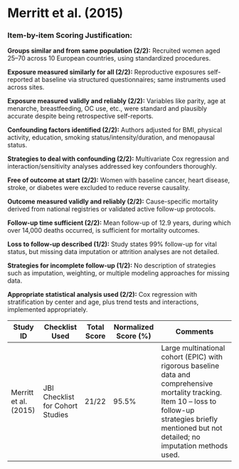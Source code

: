 # Merritt et al. (2015)

### Item-by-item Scoring Justification:

**Groups similar and from same population (2/2):** Recruited women aged 25–70 across 10 European countries, using standardized procedures.

**Exposure measured similarly for all (2/2):** Reproductive exposures self-reported at baseline via structured questionnaires; same instruments used across sites.

**Exposure measured validly and reliably (2/2):** Variables like parity, age at menarche, breastfeeding, OC use, etc., were standard and plausibly accurate despite being retrospective self-reports.

**Confounding factors identified (2/2):** Authors adjusted for BMI, physical activity, education, smoking status/intensity/duration, and menopausal status.

**Strategies to deal with confounding (2/2):** Multivariate Cox regression and interaction/sensitivity analyses addressed key confounders thoroughly.

**Free of outcome at start (2/2):** Women with baseline cancer, heart disease, stroke, or diabetes were excluded to reduce reverse causality.

**Outcome measured validly and reliably (2/2):** Cause-specific mortality derived from national registries or validated active follow-up protocols.

**Follow-up time sufficient (2/2):** Mean follow-up of 12.9 years, during which over 14,000 deaths occurred, is sufficient for mortality outcomes.

**Loss to follow-up described (1/2):** Study states 99% follow-up for vital status, but missing data imputation or attrition analyses are not detailed.

**Strategies for incomplete follow-up (1/2):** No description of strategies such as imputation, weighting, or multiple modeling approaches for missing data.

**Appropriate statistical analysis used (2/2):** Cox regression with stratification by center and age, plus trend tests and interactions, implemented appropriately.

| Study ID | Checklist Used | Total Score | Normalized Score (%) | Comments |
| --- | --- | --- | --- | --- |
| Merritt et al. (2015) | JBI Checklist for Cohort Studies | 21/22 | 95.5% | Large multinational cohort (EPIC) with rigorous baseline data and comprehensive mortality tracking. Item 10 – loss to follow-up strategies briefly mentioned but not detailed; no imputation methods used. |
